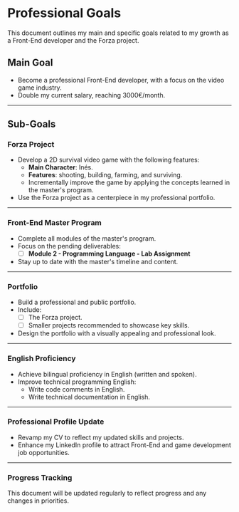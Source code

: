 # Professional Goals

This document outlines my main and specific goals related to my growth as a Front-End developer and the Forza project.

## Main Goal
- Become a professional Front-End developer, with a focus on the video game industry.
- Double my current salary, reaching 3000€/month.

---

## Sub-Goals

### Forza Project
- Develop a 2D survival video game with the following features:
  - **Main Character**: Inés.
  - **Features**: shooting, building, farming, and surviving.
  - Incrementally improve the game by applying the concepts learned in the master's program.
- Use the Forza project as a centerpiece in my professional portfolio.

---

### Front-End Master Program
- Complete all modules of the master's program.
- Focus on the pending deliverables:
  - [ ] **Module 2 - Programming Language - Lab Assignment**
- Stay up to date with the master's timeline and content.

---

### Portfolio
- Build a professional and public portfolio.
- Include:
  - [ ] The Forza project.
  - [ ] Smaller projects recommended to showcase key skills.
- Design the portfolio with a visually appealing and professional look.

---

### English Proficiency
- Achieve bilingual proficiency in English (written and spoken).
- Improve technical programming English:
  - Write code comments in English.
  - Write technical documentation in English.

---

### Professional Profile Update
- Revamp my CV to reflect my updated skills and projects.
- Enhance my LinkedIn profile to attract Front-End and game development job opportunities.

---

### Progress Tracking
This document will be updated regularly to reflect progress and any changes in priorities.
